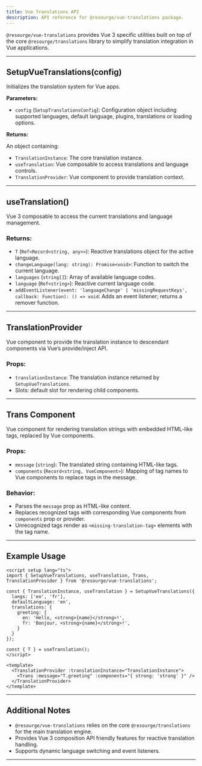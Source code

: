 ```yaml
---
title: Vue Translations API
description: API reference for @resourge/vue-translations package.
---
```


`@resourge/vue-translations` provides Vue 3 specific utilities built on top of the core `@resourge/translations` library to simplify translation integration in Vue applications.

---

## SetupVueTranslations(config)

Initializes the translation system for Vue apps.

**Parameters:**

- `config` (`SetupTranslationsConfig`): Configuration object including supported languages, default language, plugins, translations or loading options.

**Returns:**

An object containing:

- `TranslationInstance`: The core translation instance.
- `useTranslation`: Vue composable to access translations and language controls.
- `TranslationProvider`: Vue component to provide translation context.

---

## useTranslation()

Vue 3 composable to access the current translations and language management.

### Returns:

- `T` (`Ref<Record<string, any>>`): Reactive translations object for the active language.
- `changeLanguage(lang: string): Promise<void>`: Function to switch the current language.
- `languages` (`string[]`): Array of available language codes.
- `language` (`Ref<string>`): Reactive current language code.
- `addEventListener(event: 'languageChange' | 'missingRequestKeys', callback: Function): () => void`: Adds an event listener; returns a remover function.

---

## TranslationProvider

Vue component to provide the translation instance to descendant components via Vue’s provide/inject API.

### Props:

- `translationInstance`: The translation instance returned by `SetupVueTranslations`.
- Slots: default slot for rendering child components.

---

## Trans Component

Vue component for rendering translation strings with embedded HTML-like tags, replaced by Vue components.

### Props:

- `message` (`string`): The translated string containing HTML-like tags.
- `components` (`Record<string, VueComponent>`): Mapping of tag names to Vue components to replace tags in the message.

### Behavior:

- Parses the `message` prop as HTML-like content.
- Replaces recognized tags with corresponding Vue components from `components` prop or provider.
- Unrecognized tags render as `<missing-translation-tag>` elements with the tag name.

---

## Example Usage

```vue
<script setup lang="ts">
import { SetupVueTranslations, useTranslation, Trans, TranslationProvider } from '@resourge/vue-translations';

const { TranslationInstance, useTranslation } = SetupVueTranslations({
  langs: ['en', 'fr'],
  defaultLanguage: 'en',
  translations: {
    greeting: {
      en: 'Hello, <strong>{name}</strong>!',
      fr: 'Bonjour, <strong>{name}</strong>!',
    }
  }
});

const { T } = useTranslation();
</script>

<template>
  <TranslationProvider :translationInstance="TranslationInstance">
    <Trans :message="T.greeting" :components="{ strong: 'strong' }" />
  </TranslationProvider>
</template>
````

---

## Additional Notes

* `@resourge/vue-translations` relies on the core `@resourge/translations` for the main translation engine.
* Provides Vue 3 composition API friendly features for reactive translation handling.
* Supports dynamic language switching and event listeners.

---